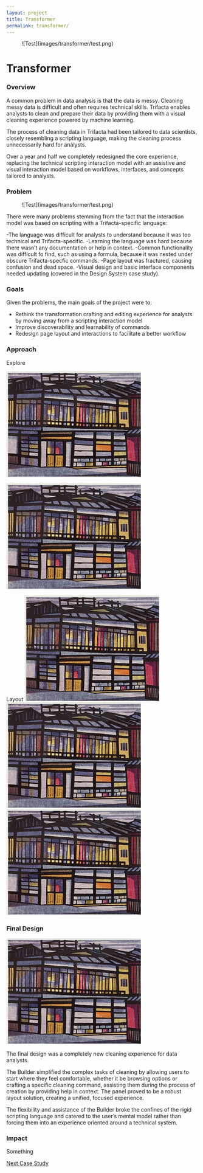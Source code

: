 ```yaml
---
layout: project
title: Transformer
permalink: transformer/
---
```

<figure class="hero">![Test](images/transformer/test.png)</figure>

# Transformer

### Overview
A common problem in data analysis is that the data is messy.  Cleaning messy data is difficult and often requires technical skills.  Trifacta enables analysts to clean and prepare their data by providing them with a visual cleaning experience powered by machine learning.

The process of cleaning data in Trifacta had been tailored to data scientists, closely resembling a scripting language, making the cleaning process unnecessarily hard for analysts.

Over a year and half we completely redesigned the core experience, replacing the technical scripting interaction model with an assistive and visual interaction model based on workflows, interfaces, and concepts tailored to analysts.

### Problem
<figure>![Test](images/transformer/test.png)</figure>

There were many problems stemming from the fact that the interaction model was based on scripting with a Trifacta-specific language:

-The language was difficult for analysts to understand because it was too technical and Trifacta-specific.
-Learning the language was hard because there wasn’t any documentation or help in context.
-Common functionality was difficult fo find, such as using a formula, because it was nested under obscure Trifacta-specfic commands.
-Page layout was fractured, causing confusion and dead space.
-Visual design and basic interface components needed updating (covered in the Design System case study).

### Goals
Given the problems, the main goals of the project were to:
- Rethink the transformation crafting and editing experience for analysts by moving away from a scripting interaction model
- Improve discoverability and learnability of commands
- Redesign page layout and interactions to facilitate a better workflow

### Approach
Explore

![Test](images/transformer/test.png)

![Test](images/transformer/test.png)

Layout
![Test](images/transformer/test.png)
![Test](images/transformer/test.png)
![Test](images/transformer/test.png)

### Final Design
![Test](images/transformer/test.png)

The final design was a completely new cleaning experience for data analysts.

The Builder simplified the complex tasks of cleaning by allowing users to start where they feel comfortable, whether it be browsing options or crafting a specific cleaning command, assisting them during the process of creation by providing help in context. The panel proved to be a robust layout solution, creating a unified, focused experience.

The flexibility and assistance of the Builder broke the confines of the rigid scripting language and catered to the user’s mental model rather than forcing them into an experience oriented around a technical system.

### Impact
Something

[Next Case Study](/something)
